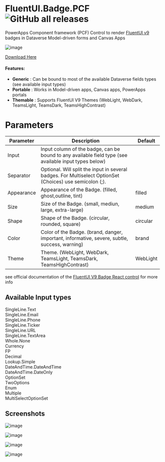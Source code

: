 # FluentUI.Badge.PCF ![GitHub all releases](https://img.shields.io/github/downloads/drivardxrm/FluentUI.Badge.PCF/total?style=plastic)
 PowerApps Component framework (PCF) Control to render [FluentUI v9](https://react.fluentui.dev/) badges in Dataverse Model-driven forms and Canvas Apps
 
 ![image](https://user-images.githubusercontent.com/38399134/183312711-27f1c065-44ae-41e7-900b-7613a32d5db1.png)

 
 [Download Here](https://github.com/drivardxrm/FluentUI.Badge.PCF/releases/latest)
 
 
 #### Features:

- **Generic** : Can be bound to most of the available Dataverse fields types (see available input types)
- **Portable** : Works in Model-driven apps, Canvas apps, PowerApps portals
- **Themable** : Supports FluentUI V9 Themes (WebLight, WebDark, TeamsLight, TeamsDark, TeamsHighContrast)

# Parameters
| Parameter         | Description                                                                                  | Default     |
|-------------------|----------------------------------------------------------------------------------------------|----------   |
| Input  | Input column of the badge, can be bound to any available field type (see available input types below) |             |
| Separator  | Optional. Will split the input in several badges. For Multiselect OptionSet (Choices) use semicolon (;). |          |
| Appearance   |  Appearance of the Badge. (filled, ghost,outline, tint)   | filled |
| Size   | Size of the Badge. (small, mediun, large, extra-large) | medium |
| Shape |Shape of the Badge. (circular, rounded, square) |   circular  |
| Color | Color of the Badge. (brand, danger, important, informative, severe, subtle, success, warning) |  brand   |
| Theme | Theme. (WebLight, WebDark, TeamsLight, TeamsDark, TeamsHighContrast) |   WebLight  |

see official documentation of the [FluentUI V9 Badge React control](https://react.fluentui.dev/?path=/docs/components-badge-badge--default) for more info

## Available Input types ##
SingleLine.Text  
SingleLine.Email   
SingleLine.Phone   
SingleLine.Ticker  
SingleLine.URL  
SingleLine.TextArea  
Whole.None  
Currency  
FP  
Decimal  
Lookup.Simple  
DateAndTime.DateAndTime  
DateAndTime.DateOnly  
OptionSet  
TwoOptions  
Enum  
Multiple  
MultiSelectOptionSet  

## Screenshots ##
![image](https://user-images.githubusercontent.com/38399134/183313032-8ac87657-10d5-4f66-8341-987af95dea6a.png)

![image](https://user-images.githubusercontent.com/38399134/183313049-9f19e84f-086a-455d-a623-968ab9f82a8d.png)

![image](https://user-images.githubusercontent.com/38399134/183313064-f392f0e8-cbc3-410a-9543-47e38cc6a7aa.png)

![image](https://user-images.githubusercontent.com/38399134/183313093-9b4e939e-8233-44a9-9695-5e7bf7ef75a3.png)



